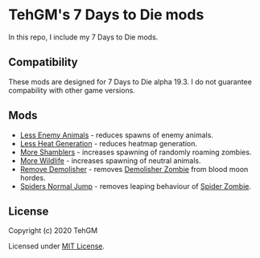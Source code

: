 # TehGM's 7 Days to Die mods
In this repo, I include my 7 Days to Die mods.

## Compatibility
These mods are designed for 7 Days to Die alpha 19.3. I do not guarantee compability with other game versions.

## Mods
- [Less Enemy Animals](LessEnemyAnimals) - reduces spawns of enemy animals.
- [Less Heat Generation](LessHeatGeneration) - reduces heatmap generation.
- [More Shamblers](MoreShamblers) - increases spawning of randomly roaming zombies.
- [More Wildlife](MoreWildlife) - increases spawning of neutral animals.
- [Remove Demolisher](RemoveDemolisher) - removes [Demolisher Zombie](https://7daystodie.gamepedia.com/Demolisher) from blood moon hordes.
- [Spiders Normal Jump](SpidersNormalJump) - removes leaping behaviour of [Spider Zombie](https://7daystodie.gamepedia.com/Spider_Zombie).

## License
Copyright (c) 2020 TehGM 

Licensed under [MIT License](LICENSE).